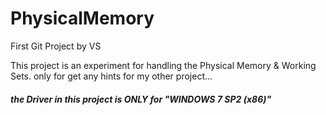 # PhysicalMemory
First Git Project by VS

This project is an experiment for handling the Physical Memory & Working Sets.
only for get any hints for my other project...

##### the Driver in this project is ONLY  for "WINDOWS 7 SP2 (x86)" 
